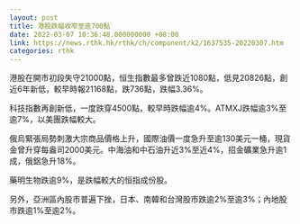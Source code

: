 ```yaml
---
layout: post
title: 港股跌幅收窄至逾700點
date: 2022-03-07 10:36:48.000000000 +08:00
link: https://news.rthk.hk/rthk/ch/component/k2/1637535-20220307.htm
categories: rthk
---
```


港股在開市初段失守21000點，恒生指數最多曾跌近1080點，低見20826點，創近6年新低，較早時報21168點，跌736點，跌幅3.36%。

科技指數再創新低，一度跌穿4500點，較早時跌幅逾4%。ATMXJ跌幅逾3%至逾7%，以美團跌幅較大。

俄烏緊張局勢刺激大宗商品價格上升，國際油價一度急升至逾130美元一桶，現貨金曾升穿每盎司2000美元。中海油和中石油升近3%至近4%，招金礦業急升逾1成，俄鋁急升18%。

藥明生物跌逾9%，是跌幅較大的恒指成份股。

另外，亞洲區內股市普遍下挫，日本、南韓和台灣股市跌逾2%至逾3%；內地股市跌逾1%至逾2%。
